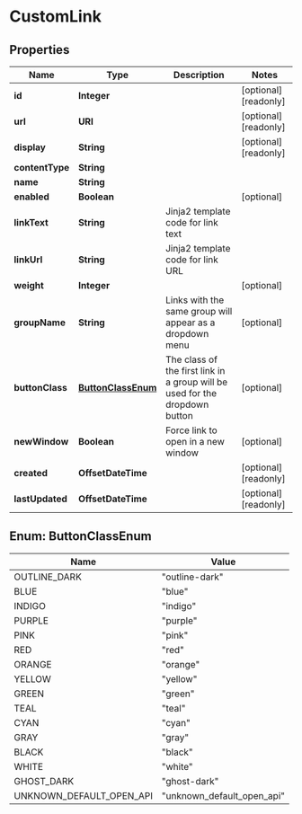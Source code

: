 

# CustomLink


## Properties

| Name | Type | Description | Notes |
|------------ | ------------- | ------------- | -------------|
|**id** | **Integer** |  |  [optional] [readonly] |
|**url** | **URI** |  |  [optional] [readonly] |
|**display** | **String** |  |  [optional] [readonly] |
|**contentType** | **String** |  |  |
|**name** | **String** |  |  |
|**enabled** | **Boolean** |  |  [optional] |
|**linkText** | **String** | Jinja2 template code for link text |  |
|**linkUrl** | **String** | Jinja2 template code for link URL |  |
|**weight** | **Integer** |  |  [optional] |
|**groupName** | **String** | Links with the same group will appear as a dropdown menu |  [optional] |
|**buttonClass** | [**ButtonClassEnum**](#ButtonClassEnum) | The class of the first link in a group will be used for the dropdown button |  [optional] |
|**newWindow** | **Boolean** | Force link to open in a new window |  [optional] |
|**created** | **OffsetDateTime** |  |  [optional] [readonly] |
|**lastUpdated** | **OffsetDateTime** |  |  [optional] [readonly] |



## Enum: ButtonClassEnum

| Name | Value |
|---- | -----|
| OUTLINE_DARK | &quot;outline-dark&quot; |
| BLUE | &quot;blue&quot; |
| INDIGO | &quot;indigo&quot; |
| PURPLE | &quot;purple&quot; |
| PINK | &quot;pink&quot; |
| RED | &quot;red&quot; |
| ORANGE | &quot;orange&quot; |
| YELLOW | &quot;yellow&quot; |
| GREEN | &quot;green&quot; |
| TEAL | &quot;teal&quot; |
| CYAN | &quot;cyan&quot; |
| GRAY | &quot;gray&quot; |
| BLACK | &quot;black&quot; |
| WHITE | &quot;white&quot; |
| GHOST_DARK | &quot;ghost-dark&quot; |
| UNKNOWN_DEFAULT_OPEN_API | &quot;unknown_default_open_api&quot; |



